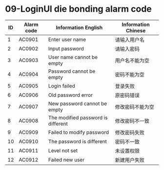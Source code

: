 # 09-LoginUl die bonding alarm code

| ID   | Alarm code | Information  English               | Information  Chinese |
| ---- | ---------- | ---------------------------------- | -------------------- |
| 1    | AC0901     | Enter user name                    | 请输入用户名         |
| 2    | AC0902     | Input password                     | 请输入密码           |
| 3    | AC0903     | User name cannot be empty          | 用户名不能为空       |
| 4    | AC0904     | Password cannot be empty           | 密码不能为空         |
| 5    | AC0905     | Login failed                       | 登录失败             |
| 6    | AC0906     | Old password error                 | 原密码错误           |
| 7    | AC0907     | New password cannot be empty       | 修改密码不能为空     |
| 8    | AC0908     | The modified password is different | 修改密码不一致       |
| 9    | AC0909     | Failed to modify password          | 修改密码失败         |
| 10   | AC0910     | The password is different          | 密码不一致           |
| 11   | AC0911     | Level not set                      | 未设置权限           |
| 12   | AC0912     | Failed new user                    | 新建用户失败         |